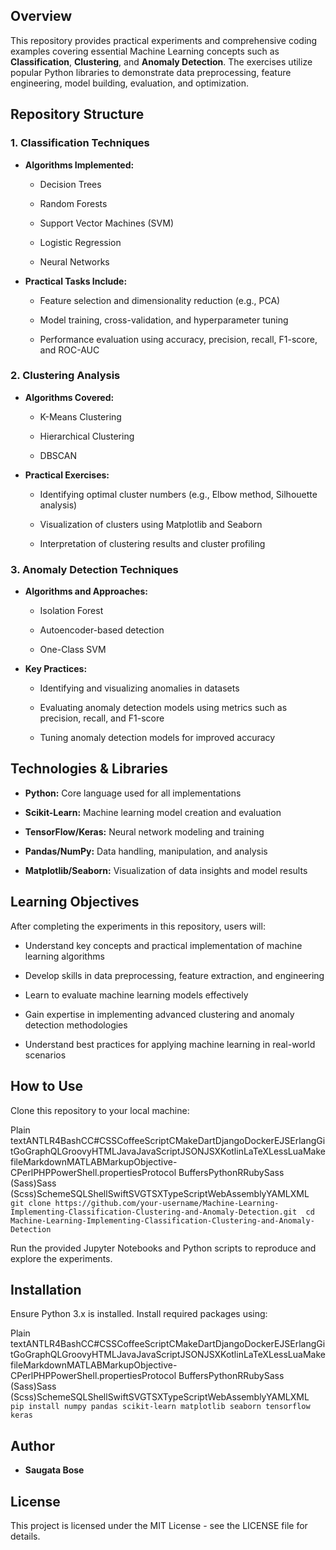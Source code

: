 Overview
--------

This repository provides practical experiments and comprehensive coding examples covering essential Machine Learning concepts such as **Classification**, **Clustering**, and **Anomaly Detection**. The exercises utilize popular Python libraries to demonstrate data preprocessing, feature engineering, model building, evaluation, and optimization.

Repository Structure
--------------------

### 1\. **Classification Techniques**

*   **Algorithms Implemented:**
    
    *   Decision Trees
        
    *   Random Forests
        
    *   Support Vector Machines (SVM)
        
    *   Logistic Regression
        
    *   Neural Networks
        
*   **Practical Tasks Include:**
    
    *   Feature selection and dimensionality reduction (e.g., PCA)
        
    *   Model training, cross-validation, and hyperparameter tuning
        
    *   Performance evaluation using accuracy, precision, recall, F1-score, and ROC-AUC
        

### 2\. **Clustering Analysis**

*   **Algorithms Covered:**
    
    *   K-Means Clustering
        
    *   Hierarchical Clustering
        
    *   DBSCAN
        
*   **Practical Exercises:**
    
    *   Identifying optimal cluster numbers (e.g., Elbow method, Silhouette analysis)
        
    *   Visualization of clusters using Matplotlib and Seaborn
        
    *   Interpretation of clustering results and cluster profiling
        

### 3\. **Anomaly Detection Techniques**

*   **Algorithms and Approaches:**
    
    *   Isolation Forest
        
    *   Autoencoder-based detection
        
    *   One-Class SVM
        
*   **Key Practices:**
    
    *   Identifying and visualizing anomalies in datasets
        
    *   Evaluating anomaly detection models using metrics such as precision, recall, and F1-score
        
    *   Tuning anomaly detection models for improved accuracy
        

Technologies & Libraries
------------------------

*   **Python:** Core language used for all implementations
    
*   **Scikit-Learn:** Machine learning model creation and evaluation
    
*   **TensorFlow/Keras:** Neural network modeling and training
    
*   **Pandas/NumPy:** Data handling, manipulation, and analysis
    
*   **Matplotlib/Seaborn:** Visualization of data insights and model results
    

Learning Objectives
-------------------

After completing the experiments in this repository, users will:

*   Understand key concepts and practical implementation of machine learning algorithms
    
*   Develop skills in data preprocessing, feature extraction, and engineering
    
*   Learn to evaluate machine learning models effectively
    
*   Gain expertise in implementing advanced clustering and anomaly detection methodologies
    
*   Understand best practices for applying machine learning in real-world scenarios
    

How to Use
----------

Clone this repository to your local machine:

Plain textANTLR4BashCC#CSSCoffeeScriptCMakeDartDjangoDockerEJSErlangGitGoGraphQLGroovyHTMLJavaJavaScriptJSONJSXKotlinLaTeXLessLuaMakefileMarkdownMATLABMarkupObjective-CPerlPHPPowerShell.propertiesProtocol BuffersPythonRRubySass (Sass)Sass (Scss)SchemeSQLShellSwiftSVGTSXTypeScriptWebAssemblyYAMLXML`   git clone https://github.com/your-username/Machine-Learning-Implementing-Classification-Clustering-and-Anomaly-Detection.git  cd Machine-Learning-Implementing-Classification-Clustering-and-Anomaly-Detection   `

Run the provided Jupyter Notebooks and Python scripts to reproduce and explore the experiments.

Installation
------------

Ensure Python 3.x is installed. Install required packages using:

Plain textANTLR4BashCC#CSSCoffeeScriptCMakeDartDjangoDockerEJSErlangGitGoGraphQLGroovyHTMLJavaJavaScriptJSONJSXKotlinLaTeXLessLuaMakefileMarkdownMATLABMarkupObjective-CPerlPHPPowerShell.propertiesProtocol BuffersPythonRRubySass (Sass)Sass (Scss)SchemeSQLShellSwiftSVGTSXTypeScriptWebAssemblyYAMLXML`   pip install numpy pandas scikit-learn matplotlib seaborn tensorflow keras   `

Author
------

*   **Saugata Bose**
    

License
-------

This project is licensed under the MIT License - see the LICENSE file for details.